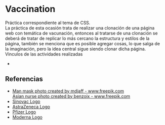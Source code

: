 <h1>Vaccination</h1>
<p>
Práctica correspondiente al tema de CSS.<br>
  La práctica de esta ocasión trata de realizar una clonación de una página web con temática de vacunación, entonces al tratarse de una clonación se deberá de tratar de replicar lo más cercano la estructura y estilos de la página, también se menciona que es posible agregar cosas, lo que salga de la imaginación, pero la idea central sigue siendo clonar dicha página.
</p<
  
<h2>Vinculos de las actividades realizadas</h2>

<ul>
  
  <li></li>
  
  </ul>


<h2>Referencias</h2>
<ul>
  
  <li><a href='https://www.freepik.com/photos/man-mask'>Man mask photo created by mdjaff - www.freepik.com</a></li>
  </li><a href='https://www.freepik.com/photos/asian-nurse'>Asian nurse photo created by benzoix - www.freepik.com</a></li>
  <li><a href='https://upload.wikimedia.org/wikipedia/commons/8/85/Sinovac_logo.svg'>Sinovac Logo</a></li>
  <li><a href='https://logo-base.com/logo/astrazeneca_logo.png'>AstraZeneca Logo</a></li>
  <li><a href='https://es.wikipedia.org/wiki/Archivo:Pfizer_(2021).svg'>Pfizer Logo</a></li>
  <li><a href='https://es.wikipedia.org/wiki/Archivo:Moderna_logo.svg'>Moderna Logo</a></li>
  
  </ul>
